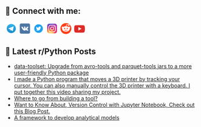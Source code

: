## 🔎 Connect with me:
[<img src="https://github.com/bullbesh/bullbesh/blob/main/images/Telegram.png" width="32" height="32" />](https://t.me/bullbesh)
[<img src="https://github.com/bullbesh/bullbesh/blob/main/images/VK.png" width="32" height="32" />](https://vk.com/bullbesh)
[<img src="https://github.com/bullbesh/bullbesh/blob/main/images/Twitter.png" width="32" height="32" />](https://twitter.com/bullbesh1)
[<img src="https://github.com/bullbesh/bullbesh/blob/main/images/Instagram.png" width="32" height="32" />](https://www.instagram.com/bullbesh)
[<img src="https://github.com/bullbesh/bullbesh/blob/main/images/Reddit.png" width="32" height="32" />](https://www.reddit.com/user/bullbesh)
[<img src="https://github.com/bullbesh/bullbesh/blob/main/images/YouTube.png" width="32" height="32" />](https://www.youtube.com/channel/UCtfjRs6uzgq5mfm8S06WTcg)

## 📕 Latest r/Python Posts
<!-- BLOG-POST-LIST:START -->
- [data-toolset: Upgrade from avro-tools and parquet-tools jars to a more user-friendly Python package](https://www.reddit.com/r/Python/comments/16ojfcf/datatoolset_upgrade_from_avrotools_and/)
- [I made a Python program that moves a 3D printer by tracking your cursor. You can also manually control the 3D printer with a keyboard. I put together this video sharing my project.](https://www.reddit.com/r/Python/comments/16ohb70/i_made_a_python_program_that_moves_a_3d_printer/)
- [Where to go from building a tool?](https://www.reddit.com/r/Python/comments/16ogn1m/where_to_go_from_building_a_tool/)
- [Want to Know About, Version Control with Jupyter Notebook, Check out this Blog Post.](https://www.reddit.com/r/Python/comments/16og99v/want_to_know_about_version_control_with_jupyter/)
- [A framework to develop analytical models](https://www.reddit.com/r/Python/comments/16ofs89/a_framework_to_develop_analytical_models/)
<!-- BLOG-POST-LIST:END -->

